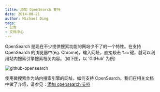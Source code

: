 ```yaml
---
title: 添加 OpenSearch 支持
date: 2014-08-21
author: Michael Ding
tags:
- 公告
- 文档中心
---
```


OpenSearch 是现在不少提供搜索功能的网站少不了的一个特性。在支持 OpenSearch 的浏览器中(eg. Chrome)，输入网址，直接敲击 `Tab` 键，就可以利用站内搜索引擎搜索相关内容。(如下图，以 'GitHub' 为例)

![github-opensearch][github-opensearch]

使用微搜索作为站内搜索引擎的网址，如何支持 OpenSearch，我们在相关文档中做了介绍，请参见：[添加 opensearch 支持][add-opensearch]


[github-opensearch]:github-opensearch.png
[add-opensearch]:http://doc.tinysou.com/guides/opensearch.html
